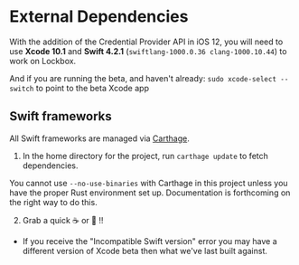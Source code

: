 # External Dependencies

With the addition of the Credential Provider API in iOS 12, you will need to use **Xcode 10.1** and **Swift 4.2.1** (`swiftlang-1000.0.36 clang-1000.10.44`) to work on Lockbox.

And if you are running the beta, and haven't already: `sudo xcode-select --switch` to point to the beta Xcode app

## Swift frameworks

All Swift frameworks are managed via [Carthage](https://github.com/carthage/carthage).

1. In the home directory for the project, run `carthage update` to fetch dependencies.

  You cannot use `--no-use-binaries` with Carthage in this project unless you have the proper Rust environment set up. Documentation is forthcoming on the right way to do this.

2. Grab a quick ☕️ or 🍵 !!

  -  If you receive the "Incompatible Swift version" error you may have a different version of Xcode beta then what we've last built against.
